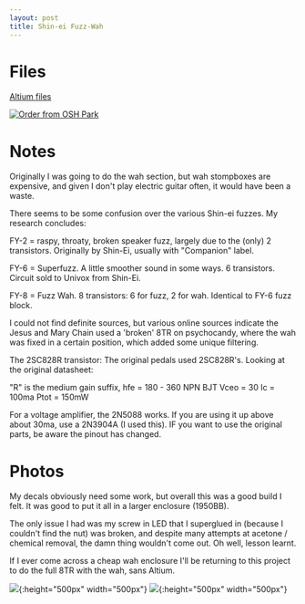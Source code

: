 ```yaml
---
layout: post
title: Shin-ei Fuzz-Wah
---
```


# Files

[Altium files](https://github.com/samzeter/shinei-8tr-no-wah)

[![Order from OSH Park](https://oshpark.com/packs/media/images/badge-5f4e3bf4bf68f72ff88bd92e0089e9cf.png)](https://oshpark.com/shared_projects/qkJmgdx5)
# Notes

Originally I was going to do the wah section, but wah stompboxes are expensive, and given I don't play electric guitar often, it would have been a waste.

There seems to be some confusion over the various Shin-ei fuzzes. My research concludes:

FY-2 = raspy, throaty, broken speaker fuzz, largely due to the (only) 2 transistors. Originally by Shin-Ei, usually with "Companion" label.

FY-6 = Superfuzz. A little smoother sound in some ways. 6 transistors. Circuit sold to Univox from Shin-Ei.

FY-8 = Fuzz Wah. 8 transistors: 6 for fuzz, 2 for wah. Identical to FY-6 fuzz block.

I could not find definite sources, but various online sources indicate the Jesus and Mary Chain used a 'broken' 8TR on psychocandy, where the wah was fixed in a certain position, which added some unique filtering.

The 2SC828R transistor: The original pedals used 2SC828R's. Looking at the original datasheet:

"R" is the medium gain suffix, hfe = 180 - 360
NPN BJT
Vceo = 30
Ic = 100ma
Ptot = 150mW

For a voltage amplifier, the 2N5088 works. If you are using it up above about 30ma, use a 2N3904A (I used this). IF you want to use the original parts, be aware the pinout has changed.


# Photos

My decals obviously need some work, but overall this was a good build I felt. It was good to put it all in a larger enclosure (1950BB).

The only issue I had was my screw in LED that I superglued in (because I couldn't find the nut) was broken, and despite many attempts at acetone / chemical removal, the damn thing wouldn't come out. Oh well, lesson learnt.

If I ever come across a cheap wah enclosure I'll be returning to this project to do the full 8TR with the wah, sans Altium.

![]({{site.baseurl}}/assets/images/shinei1.jpg){:height="500px" width="500px"}
![]({{site.baseurl}}/assets/images/shinei2.jpg){:height="500px" width="500px"}